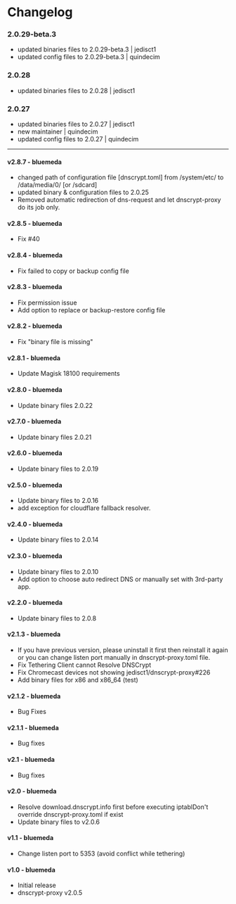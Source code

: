 # Changelog


### 2.0.29-beta.3

* updated binaries files to 2.0.29-beta.3 | jedisct1
* updated config files to 2.0.29-beta.3 | quindecim


### 2.0.28

* updated binaries files to 2.0.28 | jedisct1


### 2.0.27

* updated binaries files to 2.0.27 | jedisct1
* new maintainer | quindecim
* updated config files to 2.0.27 | quindecim


-----



#### v2.8.7 - bluemeda

* changed path of configuration file [dnscrypt.toml] from /system/etc/ to /data/media/0/ [or /sdcard]
* updated binary & configuration files to 2.0.25
* Removed automatic redirection of dns-request and let dnscrypt-proxy do its job only.

#### v2.8.5 - bluemeda

* Fix #40

#### v2.8.4 - bluemeda

* Fix failed to copy or backup config file

#### v2.8.3 - bluemeda

* Fix permission issue
* Add option to replace or backup-restore config file

#### v2.8.2 - bluemeda

* Fix "binary file is missing"

#### v2.8.1 - bluemeda

* Update Magisk 18100 requirements

#### v2.8.0 - bluemeda

* Update binary files 2.0.22

#### v2.7.0 - bluemeda

* Update binary files 2.0.21

#### v2.6.0 - bluemeda

* Update binary files to 2.0.19

#### v2.5.0 - bluemeda

* Update binary files to 2.0.16
* add exception for cloudflare fallback resolver.

#### v2.4.0 - bluemeda

* Update binary files to 2.0.14

#### v2.3.0 - bluemeda

* Update binary files to 2.0.10
* Add option to choose auto redirect DNS or manually set with 3rd-party app.

#### v2.2.0 - bluemeda

* Update binary files to 2.0.8

#### v2.1.3 - bluemeda

* If you have previous version, please uninstall it first then reinstall it again or you can change listen port manually in dnscrypt-proxy.toml file.
* Fix Tethering Client cannot Resolve DNSCrypt
* Fix Chromecast devices not showing jedisct1/dnscrypt-proxy#226
* Add binary files for x86 and x86_64 (test)

#### v2.1.2 - bluemeda

* Bug Fixes

#### v2.1.1 - bluemeda

* Bug fixes

#### v2.1 - bluemeda

* Bug fixes

#### v2.0 - bluemeda

* Resolve download.dnscrypt.info first before executing iptablDon't override dnscrypt-proxy.toml if exist
* Update binary files to v2.0.6

#### v1.1 - bluemeda

* Change listen port to 5353 (avoid conflict while tethering)

#### v1.0 - bluemeda

* Initial release
* dnscrypt-proxy v2.0.5

